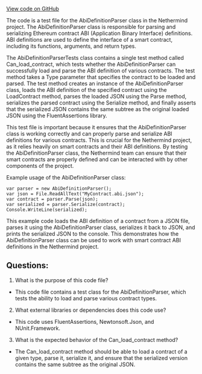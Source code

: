 [View code on GitHub](https://github.com/NethermindEth/nethermind/src/Nethermind/Nethermind.Abi.Test/Json/AbiDefinitionParserTests.cs)

The code is a test file for the AbiDefinitionParser class in the Nethermind project. The AbiDefinitionParser class is responsible for parsing and serializing Ethereum contract ABI (Application Binary Interface) definitions. ABI definitions are used to define the interface of a smart contract, including its functions, arguments, and return types. 

The AbiDefinitionParserTests class contains a single test method called Can_load_contract, which tests whether the AbiDefinitionParser can successfully load and parse the ABI definition of various contracts. The test method takes a Type parameter that specifies the contract to be loaded and parsed. The test method creates an instance of the AbiDefinitionParser class, loads the ABI definition of the specified contract using the LoadContract method, parses the loaded JSON using the Parse method, serializes the parsed contract using the Serialize method, and finally asserts that the serialized JSON contains the same subtree as the original loaded JSON using the FluentAssertions library.

This test file is important because it ensures that the AbiDefinitionParser class is working correctly and can properly parse and serialize ABI definitions for various contracts. This is crucial for the Nethermind project, as it relies heavily on smart contracts and their ABI definitions. By testing the AbiDefinitionParser class, the Nethermind team can ensure that their smart contracts are properly defined and can be interacted with by other components of the project. 

Example usage of the AbiDefinitionParser class:

```
var parser = new AbiDefinitionParser();
var json = File.ReadAllText("MyContract.abi.json");
var contract = parser.Parse(json);
var serialized = parser.Serialize(contract);
Console.WriteLine(serialized);
``` 

This example code loads the ABI definition of a contract from a JSON file, parses it using the AbiDefinitionParser class, serializes it back to JSON, and prints the serialized JSON to the console. This demonstrates how the AbiDefinitionParser class can be used to work with smart contract ABI definitions in the Nethermind project.
## Questions: 
 1. What is the purpose of this code file?
- This code file contains a test class for the AbiDefinitionParser, which tests the ability to load and parse various contract types.

2. What external libraries or dependencies does this code use?
- This code uses FluentAssertions, Newtonsoft.Json, and NUnit.Framework.

3. What is the expected behavior of the Can_load_contract method?
- The Can_load_contract method should be able to load a contract of a given type, parse it, serialize it, and ensure that the serialized version contains the same subtree as the original JSON.